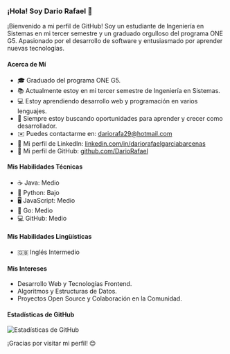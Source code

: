### ¡Hola! Soy Dario Rafael 👋

¡Bienvenido a mi perfil de GitHub! Soy un estudiante de Ingeniería en Sistemas en mi tercer semestre y un graduado orgulloso del programa ONE G5. Apasionado por el desarrollo de software y entusiasmado por aprender nuevas tecnologías.

#### Acerca de Mí
- 🎓 Graduado del programa ONE G5.
- 📚 Actualmente estoy en mi tercer semestre de Ingeniería en Sistemas.
- 💻 Estoy aprendiendo desarrollo web y programación en varios lenguajes.
- 🌱 Siempre estoy buscando oportunidades para aprender y crecer como desarrollador.
- ✉️ Puedes contactarme en: dariorafa29@hotmail.com
- 🔗 Mi perfil de LinkedIn: [linkedin.com/in/dariorafaelgarciabarcenas](https://www.linkedin.com/in/dariorafaelgarciabarcenas/)
- 💼 Mi perfil de GitHub: [github.com/DarioRafael](https://github.com/DarioRafael)

#### Mis Habilidades Técnicas
- ☕ Java: Medio
- 🐍 Python: Bajo
- 🖥️ JavaScript: Medio
- 🚀 Go: Medio
- 💻 GitHub: Medio

#### Mis Habilidades Lingüísticas
- 🇬🇧 Inglés Intermedio

#### Mis Intereses
- Desarrollo Web y Tecnologías Frontend.
- Algoritmos y Estructuras de Datos.
- Proyectos Open Source y Colaboración en la Comunidad.

#### Estadísticas de GitHub
![Estadísticas de GitHub](https://github-readme-stats.vercel.app/api?username=DarioRafael&show_icons=true&count_private=true)

¡Gracias por visitar mi perfil! 😊
